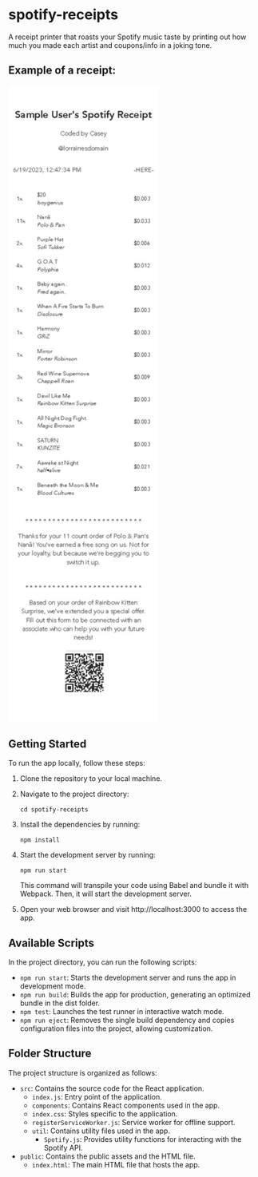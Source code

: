 # spotify-receipts
A receipt printer that roasts your Spotify music taste by printing out how much you made each artist and coupons/info in a joking tone.

## Example of a receipt:
<img width="300" alt="sample-receipt" src="./public/assets/sample_receipt.jpg">

## Getting Started

To run the app locally, follow these steps:

1. Clone the repository to your local machine.

2. Navigate to the project directory:

   ```
   cd spotify-receipts
   ```

3. Install the dependencies by running:

    ```
    npm install
    ```

4. Start the development server by running:

    ```
    npm run start
    ```

    This command will transpile your code using Babel and bundle it with Webpack. Then, it will start the development server.

5. Open your web browser and visit http://localhost:3000 to access the app.

## Available Scripts

In the project directory, you can run the following scripts:

 - `npm run start`: Starts the development server and runs the app in development mode.
 - `npm run build`: Builds the app for production, generating an optimized bundle in the dist folder.
 - `npm test`: Launches the test runner in interactive watch mode.
 - `npm run eject`: Removes the single build dependency and copies configuration files into the project, allowing customization.

## Folder Structure

The project structure is organized as follows:

 - `src`: Contains the source code for the React application.
    - `index.js`: Entry point of the application.
    - `components`: Contains React components used in the app.
    - `index.css`: Styles specific to the application.
    - `registerServiceWorker.js`: Service worker for offline support.
    - `util`: Contains utility files used in the app.
        - `Spotify.js`: Provides utility functions for interacting with the Spotify API.
 - `public`: Contains the public assets and the HTML file.
    - `index.html`: The main HTML file that hosts the app.
